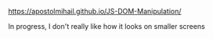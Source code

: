 https://apostolmihail.github.io/JS-DOM-Manipulation/

In progress, I don't really like how it looks on smaller screens
